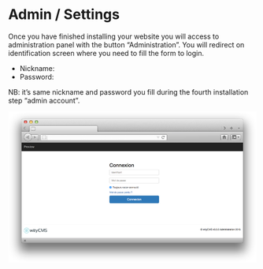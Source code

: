 # Admin / Settings

Once you have finished installing your website you will access to administration panel with the button “Administration”. You will redirect on identification screen where you need to fill the form to login.

* Nickname: 
* Password:

NB: it’s same nickname and password you fill during the fourth installation step “admin account”. 

![](01-connexion.png)

